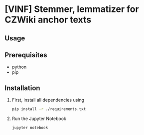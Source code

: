 # [VINF] Stemmer, lemmatizer for CZWiki anchor texts

## Usage

## Prerequisites 

- python
- pip

## Installation

1. First, install all dependencies using 

    ```bash
    pip install -r ./requirements.txt
    ```
   
1. Run the Jupyter Notebook
    
    ```bash
   jupyter notebook
    ``` 


